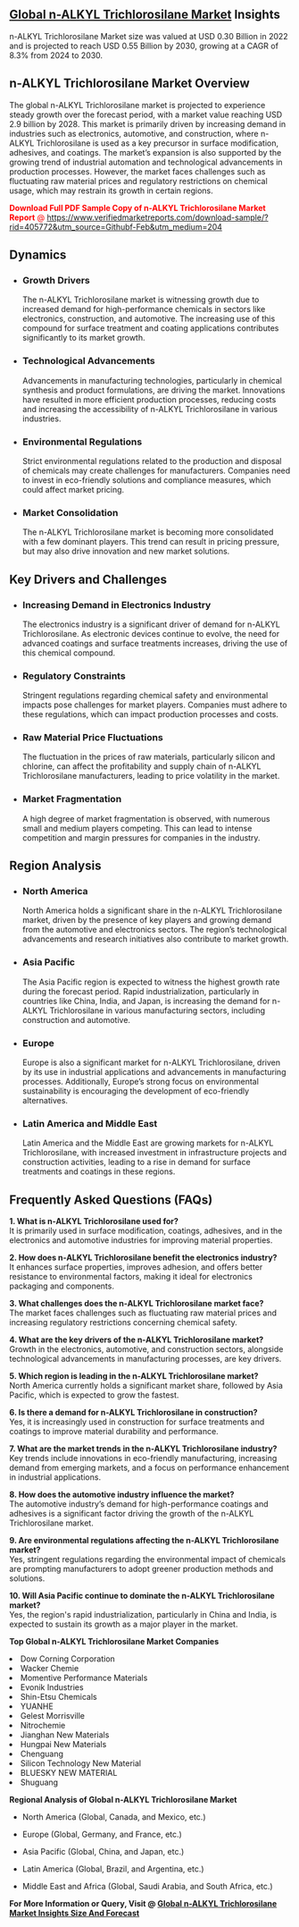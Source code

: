 <h2><a href="https://www.verifiedmarketreports.com/download-sample/?rid=405772&amp;utm_source=Githubf&amp;utm_medium=204" target="_blank">Global n-ALKYL Trichlorosilane Market</a> Insights</h2><p>n-ALKYL Trichlorosilane Market size was valued at USD 0.30 Billion in 2022 and is projected to reach USD 0.55 Billion by 2030, growing at a CAGR of 8.3% from 2024 to 2030.</p><p><h2>n-ALKYL Trichlorosilane Market Overview</h2> <p>The global n-ALKYL Trichlorosilane market is projected to experience steady growth over the forecast period, with a market value reaching USD 2.9 billion by 2028. This market is primarily driven by increasing demand in industries such as electronics, automotive, and construction, where n-ALKYL Trichlorosilane is used as a key precursor in surface modification, adhesives, and coatings. The market’s expansion is also supported by the growing trend of industrial automation and technological advancements in production processes. However, the market faces challenges such as fluctuating raw material prices and regulatory restrictions on chemical usage, which may restrain its growth in certain regions.</p> <p><p><span class=""><span style="color: #ff0000;"><strong>Download Full PDF Sample Copy of n-ALKYL Trichlorosilane Market Report</strong> @ </span><a href="https://www.verifiedmarketreports.com/download-sample/?rid=405772&amp;utm_source=Githubf-Feb&amp;utm_medium=204" target="_blank">https://www.verifiedmarketreports.com/download-sample/?rid=405772&amp;utm_source=Githubf-Feb&amp;utm_medium=204</a></span></p></p> <h2>Dynamics</h2> <ul> <li><h3>Growth Drivers</h3> The n-ALKYL Trichlorosilane market is witnessing growth due to increased demand for high-performance chemicals in sectors like electronics, construction, and automotive. The increasing use of this compound for surface treatment and coating applications contributes significantly to its market growth.</li> <li><h3>Technological Advancements</h3> Advancements in manufacturing technologies, particularly in chemical synthesis and product formulations, are driving the market. Innovations have resulted in more efficient production processes, reducing costs and increasing the accessibility of n-ALKYL Trichlorosilane in various industries.</li> <li><h3>Environmental Regulations</h3> Strict environmental regulations related to the production and disposal of chemicals may create challenges for manufacturers. Companies need to invest in eco-friendly solutions and compliance measures, which could affect market pricing.</li> <li><h3>Market Consolidation</h3> The n-ALKYL Trichlorosilane market is becoming more consolidated with a few dominant players. This trend can result in pricing pressure, but may also drive innovation and new market solutions.</li> </ul> <h2>Key Drivers and Challenges</h2> <ul> <li><h3>Increasing Demand in Electronics Industry</h3> The electronics industry is a significant driver of demand for n-ALKYL Trichlorosilane. As electronic devices continue to evolve, the need for advanced coatings and surface treatments increases, driving the use of this chemical compound.</li> <li><h3>Regulatory Constraints</h3> Stringent regulations regarding chemical safety and environmental impacts pose challenges for market players. Companies must adhere to these regulations, which can impact production processes and costs.</li> <li><h3>Raw Material Price Fluctuations</h3> The fluctuation in the prices of raw materials, particularly silicon and chlorine, can affect the profitability and supply chain of n-ALKYL Trichlorosilane manufacturers, leading to price volatility in the market.</li> <li><h3>Market Fragmentation</h3> A high degree of market fragmentation is observed, with numerous small and medium players competing. This can lead to intense competition and margin pressures for companies in the industry.</li> </ul> <h2>Region Analysis</h2> <ul> <li><h3>North America</h3> North America holds a significant share in the n-ALKYL Trichlorosilane market, driven by the presence of key players and growing demand from the automotive and electronics sectors. The region’s technological advancements and research initiatives also contribute to market growth.</li> <li><h3>Asia Pacific</h3> The Asia Pacific region is expected to witness the highest growth rate during the forecast period. Rapid industrialization, particularly in countries like China, India, and Japan, is increasing the demand for n-ALKYL Trichlorosilane in various manufacturing sectors, including construction and automotive.</li> <li><h3>Europe</h3> Europe is also a significant market for n-ALKYL Trichlorosilane, driven by its use in industrial applications and advancements in manufacturing processes. Additionally, Europe’s strong focus on environmental sustainability is encouraging the development of eco-friendly alternatives.</li> <li><h3>Latin America and Middle East</h3> Latin America and the Middle East are growing markets for n-ALKYL Trichlorosilane, with increased investment in infrastructure projects and construction activities, leading to a rise in demand for surface treatments and coatings in these regions.</li> </ul> <h2>Frequently Asked Questions (FAQs)</h2> <p><strong>1. What is n-ALKYL Trichlorosilane used for?</strong><br> It is primarily used in surface modification, coatings, adhesives, and in the electronics and automotive industries for improving material properties.</p> <p><strong>2. How does n-ALKYL Trichlorosilane benefit the electronics industry?</strong><br> It enhances surface properties, improves adhesion, and offers better resistance to environmental factors, making it ideal for electronics packaging and components.</p> <p><strong>3. What challenges does the n-ALKYL Trichlorosilane market face?</strong><br> The market faces challenges such as fluctuating raw material prices and increasing regulatory restrictions concerning chemical safety.</p> <p><strong>4. What are the key drivers of the n-ALKYL Trichlorosilane market?</strong><br> Growth in the electronics, automotive, and construction sectors, alongside technological advancements in manufacturing processes, are key drivers.</p> <p><strong>5. Which region is leading in the n-ALKYL Trichlorosilane market?</strong><br> North America currently holds a significant market share, followed by Asia Pacific, which is expected to grow the fastest.</p> <p><strong>6. Is there a demand for n-ALKYL Trichlorosilane in construction?</strong><br> Yes, it is increasingly used in construction for surface treatments and coatings to improve material durability and performance.</p> <p><strong>7. What are the market trends in the n-ALKYL Trichlorosilane industry?</strong><br> Key trends include innovations in eco-friendly manufacturing, increasing demand from emerging markets, and a focus on performance enhancement in industrial applications.</p> <p><strong>8. How does the automotive industry influence the market?</strong><br> The automotive industry’s demand for high-performance coatings and adhesives is a significant factor driving the growth of the n-ALKYL Trichlorosilane market.</p> <p><strong>9. Are environmental regulations affecting the n-ALKYL Trichlorosilane market?</strong><br> Yes, stringent regulations regarding the environmental impact of chemicals are prompting manufacturers to adopt greener production methods and solutions.</p> <p><strong>10. Will Asia Pacific continue to dominate the n-ALKYL Trichlorosilane market?</strong><br> Yes, the region's rapid industrialization, particularly in China and India, is expected to sustain its growth as a major player in the market.</p> </p><p><strong>Top Global n-ALKYL Trichlorosilane Market Companies</strong></p><div data-test-id=""><p><li>Dow Corning Corporation</li><li> Wacker Chemie</li><li> Momentive Performance Materials</li><li> Evonik Industries</li><li> Shin-Etsu Chemicals</li><li> YUANHE</li><li> Gelest Morrisville</li><li> Nitrochemie</li><li> Jianghan New Materials</li><li> Hungpai New Materials</li><li> Chenguang</li><li> Silicon Technology New Material</li><li> BLUESKY NEW MATERIAL</li><li> Shuguang</li></p><div><strong>Regional Analysis of&nbsp;Global n-ALKYL Trichlorosilane Market</strong></div><ul><li dir="ltr"><p dir="ltr">North America&nbsp;(Global, Canada, and Mexico, etc.)</p></li><li dir="ltr"><p dir="ltr">Europe (Global, Germany, and France, etc.)</p></li><li dir="ltr"><p dir="ltr">Asia Pacific&nbsp;(Global, China, and Japan, etc.)</p></li><li dir="ltr"><p dir="ltr">Latin America&nbsp;(Global, Brazil, and Argentina, etc.)</p></li><li dir="ltr">Middle East and Africa&nbsp;(Global, Saudi Arabia, and South Africa, etc.)</li></ul><p><strong>For More Information or Query, Visit @&nbsp;</strong><strong><a href="https://www.verifiedmarketreports.com/product/n-alkyl-trichlorosilane-market/?utm_source=Githubf&amp;utm_medium=204" target="_blank">Global n-ALKYL Trichlorosilane Market Insights Size And Forecast</a></strong></p></div>
